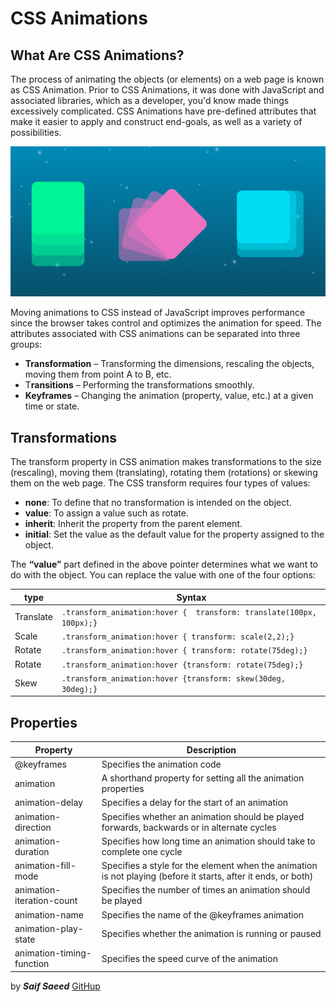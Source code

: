 # CSS Animations

## What Are CSS Animations?

The process of animating the objects (or elements) on a web page is known as CSS Animation. Prior to CSS Animations, it was done with JavaScript and associated libraries, which as a developer, you'd know made things excessively complicated. CSS Animations have pre-defined attributes that make it easier to apply and construct end-goals, as well as a variety of possibilities.

![CSS Animations](./img/animations.png)

Moving animations to CSS instead of JavaScript improves performance since the browser takes control and optimizes the animation for speed. The attributes associated with CSS animations can be separated into three groups:

- **Transformation** – Transforming the dimensions, rescaling the objects, moving them from point A to B, etc.
- T**ransitions** – Performing the transformations smoothly.
- **Keyframes** – Changing the animation (property, value, etc.) at a given time or state.

## Transformations

The transform property in CSS animation makes transformations to the size (rescaling), moving them (translating), rotating them (rotations) or skewing them on the web page. The CSS transform requires four types of values:

- **none**: To define that no transformation is intended on the object.
- **value**: To assign a value such as rotate.
- **inherit**: Inherit the property from the parent element.
- **initial**: Set the value as the default value for the property assigned to the object.

The **“value”** part defined in the above pointer determines what we want to do with the object.
You can replace the value with one of the four options:

type | Syntax
-----|-------|
Translate|`.transform_animation:hover {  transform: translate(100px, 100px);}`
Scale |`.transform_animation:hover { transform: scale(2,2);}`
Rotate| `.transform_animation:hover { transform: rotate(75deg);}`
Rotate |`.transform_animation:hover {transform: rotate(75deg);}`
Skew |`.transform_animation:hover {transform: skew(30deg, 30deg);}`

## Properties

Property| Description
--------|--------|
@keyframes| Specifies the animation code
animation| A shorthand property for setting all the animation properties
animation-delay |Specifies a delay for the start of an animation
animation-direction |Specifies whether an animation should be played forwards, backwards or in alternate cycles
animation-duration| Specifies how long time an animation should take to complete one cycle
animation-fill-mode| Specifies a style for the element when the animation is not playing (before it starts, after it ends, or both)
animation-iteration-count |Specifies the number of times an animation should be played
animation-name |Specifies the name of the @keyframes animation
animation-play-state |Specifies whether the animation is running or paused
animation-timing-function |Specifies the speed curve of the animation

by ***Saif Saeed***  [GitHup](https://github.com/Saif-K-Saeed)

